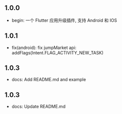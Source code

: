 ## 1.0.0

- begin: 一个 Flutter 应用升级插件, 支持 Android 和 IOS

## 1.0.1

- fix(android): fix jumpMarket api: addFlags(Intent.FLAG_ACTIVITY_NEW_TASK)

## 1.0.3

- docs: Add README.md and example

## 1.0.3

- docs: Update README.md
